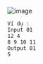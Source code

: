 ![image](https://github.com/user-attachments/assets/175aa063-0802-481d-b122-b16eec1ede46)

```
Ví dụ :
Input 01
12 4
8 9 10 11
Output 01
5
```
